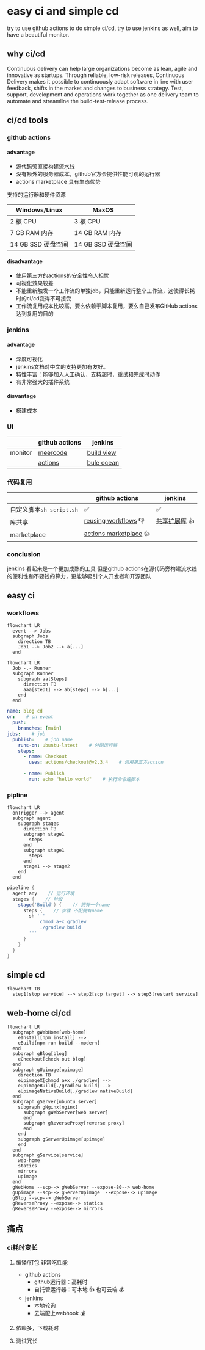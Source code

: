 # easy ci and simple cd

try to use github actions to do simple ci/cd, try to use jenkins as well, aim to have a beautiful monitor.

## why ci/cd

Continuous delivery can help large organizations become as lean, agile and innovative as startups. Through reliable, low-risk releases, Continuous Delivery makes it possible to continuously adapt software in line with user feedback, shifts in the market and changes to business strategy. Test, support, development and operations work together as one delivery team to automate and streamline the build-test-release process.

## ci/cd tools

### github actions

#### advantage
* 源代码旁直接构建流水线
* 没有额外的服务器成本，github官方会提供性能可观的运行器
* actions marketplace 具有生态优势

支持的运行器和硬件资源

| Windows/Linux      | MaxOS              |
| ------------------ | ------------------ |
| 2 核 CPU           | 3 核 CPU           |
| 7 GB RAM 内存      | 14 GB RAM 内存     |
| 14 GB SSD 硬盘空间 | 14 GB SSD 硬盘空间 |

#### disadvantage
* 使用第三方的actions的安全性令人担忧
* 可视化效果较差
* 不能重新触发一个工作流的单独job，只能重新运行整个工作流，这使得长耗时的ci/cd变得不可接受
* 工作流复用成本比较高，要么依赖于脚本复用，要么自己发布GitHub actions达到复用的目的

### jenkins

#### advantage

* 深度可视化
* jenkins文档对中文的支持更加有友好。
* 特性丰富：能够加入人工确认，支持超时，重试和完成时动作
* 有非常强大的插件系统

#### disvantage

* 搭建成本
  
### UI
|         | github actions                                        | jenkins                                                                              |
| ------- | ----------------------------------------------------- | ------------------------------------------------------------------------------------ |
| monitor | [meercode](https://meercode.io/monitor/)              | [build view](http://dev.devecor.cn:8080/view/image/)                                 |
|         | [actions](https://github.com/Devecor/upimage/actions) | [bule ocean](http://dev.devecor.cn:8080/blue/organizations/jenkins/upimage/activity) |


### 代码复用

|                          | github actions                                                                                         | jenkins                                                                          |
| ------------------------ | ------------------------------------------------------------------------------------------------------ | -------------------------------------------------------------------------------- |
| 自定义脚本`sh script.sh` | :white_check_mark:                                                                                     | :white_check_mark:                                                               |
| 库共享                   | [reusing workflows](https://docs.github.com/cn/actions/learn-github-actions/reusing-workflows) :-1:    | [共享扩展库](https://www.jenkins.io/zh/doc/book/pipeline/shared-libraries/) :+1: |
| marketplace              | [actions marketplace](https://github.com/marketplace?category=&query=&type=actions&verification=) :+1: |                                                                                  |

### conclusion

jenkins 看起来是一个更加成熟的工具
但是github actions在源代码旁构建流水线的便利性和不要钱的算力，更能够吸引个人开发者和开源团队

## easy ci

### workflows

```mermaid
flowchart LR
  event --> Jobs
  subgraph Jobs
    direction TB
    Job1 --> Job2 --> a[...]
  end
```

```mermaid
flowchart LR
  Job -.- Runner
  subgraph Runner
    subgraph aa[Steps]
      direction TB
      aaa[step1] --> ab[step2] --> b[...]
    end
  end
```

```yaml
name: blog cd
on:    # on event
  push:
    branches: [main]
jobs:    # job
  publish:    # job name
    runs-on: ubuntu-latest    # 分配运行器
    steps:
      - name: Checkout
        uses: actions/checkout@v2.3.4    # 调用第三方action
      
      - name: Publish
        run: echo "hello world"    # 执行命令或脚本
```

### pipline
```mermaid
flowchart LR
  onTrigger --> agent
  subgraph agent
    subgraph stages
      direction TB
      subgraph stage1
        steps
      end
      subgraph stage1
        steps
      end
      stage1 --> stage2
    end
  end
```

```Groovy
pipeline {
  agent any    // 运行环境
  stages {    // 阶段
    stage('Build') {    // 拥有一个name
      steps {    // 步骤 不配拥有name
        sh '''
            chmod a+x gradlew
            ./gradlew build
        '''
      }
    }
  }
}
```


## simple cd

```mermaid
flowchart TB
  step1[stop service] --> step2[scp target] --> step3[restart service]
```

## web-home ci/cd

```mermaid
flowchart LR
  subgraph gWebHome[web-home]
    eInstall[npm install] -->
    eBuild[npm run build --modern]
  end
  subgraph gBlog[blog]
    eCheckout[check out blog]
  end
  subgraph gUpimage[upimage]
    direction TB
    eUpimageX[chmod a+x ./gradlew] -->
    eUpimageBuild[./gradlew build] -->
    eUpimageNativeBuild[./gradlew nativeBuild]
  end
  subgraph gServer[ubuntu server]
    subgraph gNginx[nginx]
      subgraph gWebServer[web server]
      end
      subgraph gReverseProxy[reverse proxy]
      end
    end
    subgraph gServerUpimage[upimage]
    end
  end
  subgraph gService[service]
    web-home
    statics
    mirrors
    upimage
  end
  gWebHome --scp--> gWebServer --expose-80--> web-home
  gUpimage --scp--> gServerUpimage  --expose--> upimage
  gBlog --scp--> gWebServer
  gReverseProxy --expose--> statics
  gReverseProxy --expose--> mirrors
```

## 痛点

### ci耗时变长

1. 编译/打包 非常吃性能
   * github actions
     * github运行器：高耗时
     * 自托管运行器：可本地 :+1: 也可云端 :moneybag:
   * jenkins
     * 本地轮询
     * 云端配上webhook :moneybag:

2. 依赖多，下载耗时

3. 测试冗长

